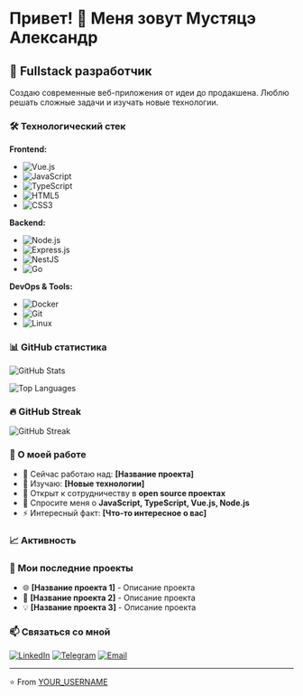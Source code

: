 # Привет! 👋 Меня зовут Мустяцэ Александр

## 🚀 Fullstack разработчик

Создаю современные веб-приложения от идеи до продакшена. Люблю решать сложные задачи и изучать новые технологии.

### 🛠 Технологический стек

**Frontend:**
- ![Vue.js](https://img.shields.io/badge/Vue.js-4FC08D?style=flat&logo=vue.js&logoColor=white)
- ![JavaScript](https://img.shields.io/badge/JavaScript-F7DF1E?style=flat&logo=javascript&logoColor=black)
- ![TypeScript](https://img.shields.io/badge/TypeScript-007ACC?style=flat&logo=typescript&logoColor=white)
- ![HTML5](https://img.shields.io/badge/HTML5-E34F26?style=flat&logo=html5&logoColor=white)
- ![CSS3](https://img.shields.io/badge/CSS3-1572B6?style=flat&logo=css3&logoColor=white)

**Backend:**
- ![Node.js](https://img.shields.io/badge/Node.js-43853D?style=flat&logo=node.js&logoColor=white)
- ![Express.js](https://img.shields.io/badge/Express.js-404D59?style=flat&logo=express&logoColor=white)
- ![NestJS](https://img.shields.io/badge/NestJS-E0234E?style=flat&logo=nestjs&logoColor=white)
- ![Go](https://img.shields.io/badge/Go-00ADD8?style=flat&logo=go&logoColor=white)

**DevOps & Tools:**
- ![Docker](https://img.shields.io/badge/Docker-2496ED?style=flat&logo=docker&logoColor=white)
- ![Git](https://img.shields.io/badge/Git-F05032?style=flat&logo=git&logoColor=white)
- ![Linux](https://img.shields.io/badge/Linux-FCC624?style=flat&logo=linux&logoColor=black)

### 📊 GitHub статистика

![GitHub Stats](https://github-readme-stats.vercel.app/api?username=Alexmust2&show_icons=true&theme=dark&hide_border=true&count_private=true)

![Top Languages](https://github-readme-stats.vercel.app/api/top-langs/?username=Alexmust2&layout=compact&theme=dark&hide_border=true)

### 🔥 GitHub Streak

![GitHub Streak](https://github-readme-streak-stats.herokuapp.com/?user=Alexmust2&theme=dark&hide_border=true)

### 💼 О моей работе

- 🔭 Сейчас работаю над: **[Название проекта]**
- 🌱 Изучаю: **[Новые технологии]**
- 👯 Открыт к сотрудничеству в **open source проектах**
- 💬 Спросите меня о **JavaScript, TypeScript, Vue.js, Node.js**
- ⚡ Интересный факт: **[Что-то интересное о вас]**

### 📈 Активность

<!--START_SECTION:activity-->
<!--END_SECTION:activity-->

### 🎯 Мои последние проекты

- 🌐 **[Название проекта 1]** - Описание проекта
- 🚀 **[Название проекта 2]** - Описание проекта  
- 💡 **[Название проекта 3]** - Описание проекта

### 📫 Связаться со мной

[![LinkedIn](https://img.shields.io/badge/LinkedIn-0077B5?style=flat&logo=linkedin&logoColor=white)](https://linkedin.com/in/YOUR_PROFILE)
[![Telegram](https://img.shields.io/badge/Telegram-2CA5E0?style=flat&logo=telegram&logoColor=white)](https://t.me/YOUR_USERNAME)
[![Email](https://img.shields.io/badge/Email-D14836?style=flat&logo=gmail&logoColor=white)](mailto:your.email@example.com)

---

⭐️ From [YOUR_USERNAME](https://github.com/YOUR_USERNAME)
